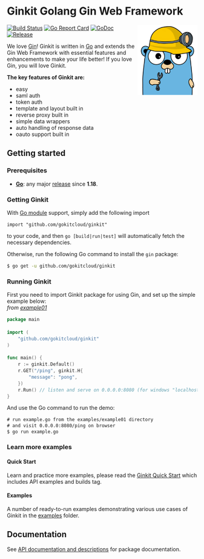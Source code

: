 # Ginkit Golang Gin Web Framework

<img align="right" width="159px" src="https://raw.githubusercontent.com/gokitcloud/logo/main/web.png">

[![Build Status](https://github.com/gokitcloud/ginkit/workflows/Run%20Tests/badge.svg?branch=default)](https://github.com/gokitcloud/ginkit/actions?query=branch%3Adefault)
[![Go Report Card](https://goreportcard.com/badge/github.com/gokitcloud/ginkit)](https://goreportcard.com/report/github.com/gokitcloud/ginkit)
[![GoDoc](https://pkg.go.dev/badge/github.com/gokitcloud/ginkit?status.svg)](https://pkg.go.dev/github.com/gokitcloud/ginkit?tab=doc)
[![Release](https://img.shields.io/github/release/gokitcloud/ginkit.svg?style=flat-square)](https://github.com/gokitcloud/ginkit/releases)

We love [Gin](https://github.com/gokitcloud/ginkit/)! Ginkit is written in [Go](https://go.dev/) and extends the Gin Web Framework with essential features and enhancements to make your life better! If you love Gin, you will love Ginkit.

**The key features of Ginkit are:**

- easy
- saml auth
- token auth
- template and layout built in
- reverse proxy built in
- simple data wrappers
- auto handling of response data
- oauto support built in

## Getting started

### Prerequisites

- **[Go](https://go.dev/)**: any major [release](https://go.dev/doc/devel/release) since **1.18**.

### Getting Ginkit

With [Go module](https://github.com/golang/go/wiki/Modules) support, simply add the following import

```
import "github.com/gokitcloud/ginkit"
```

to your code, and then `go [build|run|test]` will automatically fetch the necessary dependencies.

Otherwise, run the following Go command to install the `gin` package:

```sh
$ go get -u github.com/gokitcloud/ginkit
```

### Running Ginkit

First you need to import Ginkit package for using Gin, and set up the simple example below:  
_from [example01](examples/example01/example.go)_

```go
package main

import (
	"github.com/gokitcloud/ginkit"
)

func main() {
	r := ginkit.Default()
	r.GET("/ping", ginkit.H{
		"message": "pong",
	})
	r.Run() // listen and serve on 0.0.0.0:8080 (for windows "localhost:8080")
}
```

And use the Go command to run the demo:

```
# run example.go from the examples/example01 directory
# and visit 0.0.0.0:8080/ping on browser
$ go run example.go
```

### Learn more examples

#### Quick Start

Learn and practice more examples, please read the [Ginkit Quick Start](docs/doc.md) which includes API examples and builds tag.

#### Examples

A number of ready-to-run examples demonstrating various use cases of Ginkit in the [examples](examples) folder.

## Documentation

See [API documentation and descriptions](https://godoc.org/github.com/gokitcloud/ginkit) for package documentation.

